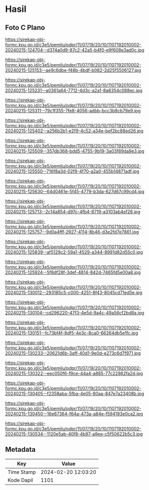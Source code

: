 # Hasil

## Foto C Plano

https://sirekap-obj-formc.kpu.go.id/c3e5/pemilu/pdpr/11/07/19/20/10/1107192010002-20240215-124704--d374a0d9-87c2-42a5-b4f0-e9f608e3ad0c.jpg

https://sirekap-obj-formc.kpu.go.id/c3e5/pemilu/pdpr/11/07/19/20/10/1107192010002-20240215-125153--ae9c6dbe-f48b-4bdf-b082-2d25f5506127.jpg

https://sirekap-obj-formc.kpu.go.id/c3e5/pemilu/pdpr/11/07/19/20/10/1107192010002-20240215-125231--a0361a64-7712-4d3c-a2a1-8a8354c088ec.jpg

https://sirekap-obj-formc.kpu.go.id/c3e5/pemilu/pdpr/11/07/19/20/10/1107192010002-20240215-125311--79c1f355-7fe8-4056-adbb-bcc3b8cb79e9.jpg

https://sirekap-obj-formc.kpu.go.id/c3e5/pemilu/pdpr/11/07/19/20/10/1107192010002-20240215-125402--a256b2b1-e2f9-4c52-a34e-bef2bc88ed26.jpg

https://sirekap-obj-formc.kpu.go.id/c3e5/pemilu/pdpr/11/07/19/20/10/1107192010002-20240215-125509--357db368-bdd5-4755-9b19-3a03f89da9e3.jpg

https://sirekap-obj-formc.kpu.go.id/c3e5/pemilu/pdpr/11/07/19/20/10/1107192010002-20240215-125550--716f8a3d-02f9-4f70-a2a0-455b14871adf.jpg

https://sirekap-obj-formc.kpu.go.id/c3e5/pemilu/pdpr/11/07/19/20/10/1107192010002-20240215-125630--64d0461e-5f45-4779-b3da-627d67c99cd4.jpg

https://sirekap-obj-formc.kpu.go.id/c3e5/pemilu/pdpr/11/07/19/20/10/1107192010002-20240215-125713--2c14a854-d97c-4fb4-8719-a3103ab4ef26.jpg

https://sirekap-obj-formc.kpu.go.id/c3e5/pemilu/pdpr/11/07/19/20/10/1107192010002-20240215-125757--9d0a4fff-2927-4114-8b46-d3e2fd7e7861.jpg

https://sirekap-obj-formc.kpu.go.id/c3e5/pemilu/pdpr/11/07/19/20/10/1107192010002-20240215-125839--af5129c2-59a1-4529-a344-8991d82d55c0.jpg

https://sirekap-obj-formc.kpu.go.id/c3e5/pemilu/pdpr/11/07/19/20/10/1107192010002-20240215-125924--5f8df28f-3def-4814-842d-7465fd5e00a8.jpg

https://sirekap-obj-formc.kpu.go.id/c3e5/pemilu/pdpr/11/07/19/20/10/1107192010002-20240215-130012--293185c5-c000-4251-8f43-8045cd71ed5e.jpg

https://sirekap-obj-formc.kpu.go.id/c3e5/pemilu/pdpr/11/07/19/20/10/1107192010002-20240215-130104--cd296220-47f3-4e5d-9a4c-49a56cf2bd8a.jpg

https://sirekap-obj-formc.kpu.go.id/c3e5/pemilu/pdpr/11/07/19/20/10/1107192010002-20240215-130151--fc73bf4f-8df5-4e3c-8ca0-66264db5e1fc.jpg

https://sirekap-obj-formc.kpu.go.id/c3e5/pemilu/pdpr/11/07/19/20/10/1107192010002-20240215-130233--20621d6b-3aff-40d1-9e0d-e273c6d7f971.jpg

https://sirekap-obj-formc.kpu.go.id/c3e5/pemilu/pdpr/11/07/19/20/10/1107192010002-20240215-130322--eec050f6-f9ce-44a4-a885-77c22862fa2d.jpg

https://sirekap-obj-formc.kpu.go.id/c3e5/pemilu/pdpr/11/07/19/20/10/1107192010002-20240215-130405--f2358aba-5fba-4e05-80aa-847e7a23408b.jpg

https://sirekap-obj-formc.kpu.go.id/c3e5/pemilu/pdpr/11/07/19/20/10/1107192010002-20240215-130450--16e67364-f64a-473a-a84e-f594193e0ca2.jpg

https://sirekap-obj-formc.kpu.go.id/c3e5/pemilu/pdpr/11/07/19/20/10/1107192010002-20240215-130534--1120e5ab-40f8-4b97-a9ee-c5f50622b5c3.jpg


## Metadata

| Key        | Value               |
| ---------- | ------------------- |
| Time Stamp | 2024-02-20 12:03:20 |
| Kode Dapil | 1101                |



